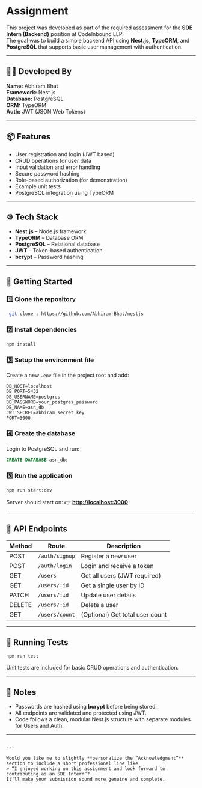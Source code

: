 #  Assignment

This project was developed as part of the required assessment for the **SDE Intern (Backend)** position at CodeInbound LLP.  
The goal was to build a simple backend API using **Nest.js**, **TypeORM**, and **PostgreSQL** that supports basic user management with authentication.

---

## 👨‍💻 Developed By
**Name:** Abhiram Bhat  
**Framework:** Nest.js  
**Database:** PostgreSQL  
**ORM:** TypeORM  
**Auth:** JWT (JSON Web Tokens)

---

## 📦 Features

- User registration and login (JWT based)
- CRUD operations for user data
- Input validation and error handling
- Secure password hashing
- Role-based authorization (for demonstration)
- Example unit tests
- PostgreSQL integration using TypeORM

---

## ⚙️ Tech Stack

- **Nest.js** – Node.js framework
- **TypeORM** – Database ORM
- **PostgreSQL** – Relational database
- **JWT** – Token-based authentication
- **bcrypt** – Password hashing

---

## 🚀 Getting Started

### 1️⃣ Clone the repository
```bash
 git clone : https://github.com/Abhiram-Bhat/nestjs
````

### 2️⃣ Install dependencies

```bash
npm install
```

### 3️⃣ Setup the environment file

Create a new `.env` file in the project root and add:

```env
DB_HOST=localhost
DB_PORT=5432
DB_USERNAME=postgres
DB_PASSWORD=your_postgres_password
DB_NAME=asn_db
JWT_SECRET=abhiram_secret_key
PORT=3000
```

### 4️⃣ Create the database

Login to PostgreSQL and run:

```sql
CREATE DATABASE asn_db;
```

### 5️⃣ Run the application

```bash
npm run start:dev
```

Server should start on:
👉 **[http://localhost:3000](http://localhost:3000)**

---

## 🧠 API Endpoints

| Method | Route          | Description                     |
| ------ | -------------- | ------------------------------- |
| POST   | `/auth/signup` | Register a new user             |
| POST   | `/auth/login`  | Login and receive a token       |
| GET    | `/users`       | Get all users (JWT required)    |
| GET    | `/users/:id`   | Get a single user by ID         |
| PATCH  | `/users/:id`   | Update user details             |
| DELETE | `/users/:id`   | Delete a user                   |
| GET    | `/users/count` | (Optional) Get total user count |

---

## 🧪 Running Tests

```bash
npm run test
```

Unit tests are included for basic CRUD operations and authentication.

---

## 📝 Notes

* Passwords are hashed using **bcrypt** before being stored.
* All endpoints are validated and protected using JWT.
* Code follows a clean, modular Nest.js structure with separate modules for Users and Auth.

---



```

---

Would you like me to slightly **personalize the “Acknowledgment”** section to include a short professional line like  
> “I enjoyed working on this assignment and look forward to contributing as an SDE Intern”?  
It’ll make your submission sound more genuine and complete.
```
